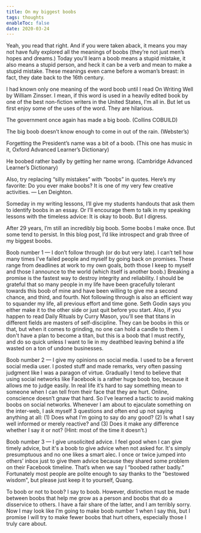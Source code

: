 ```yaml
---
title: On my biggest boobs
tags: thoughts
enableToc: false
date: 2020-03-24
---
```


Yeah, you read that right. And if you were taken aback, it means you may not have fully explored all the meanings of boobs (they’re not just men’s hopes and dreams.) Today you'll learn a boob means a stupid mistake, it also means a stupid person, and heck it can be a verb and mean to make a stupid mistake. These meanings even came before a woman’s breast: in fact, they date back to the 16th century.

I had known only one meaning of the word boob until I read On Writing Well by William Zinsser. I mean, if this word is used in a heavily edited book by one of the best non-fiction writers in the United States, I’m all in. But let us first enjoy some of the uses of the word. They are hilarious.

The government once again has made a big boob. (Collins COBUILD)

The big boob doesn’t know enough to come in out of the rain. (Webster’s)

Forgetting the President’s name was a bit of a boob. (This one has music in it, Oxford Advanced Learner’s Dictionary)

He boobed rather badly by getting her name wrong. (Cambridge Advanced Learner’s Dictionary)

Also, try replacing “silly mistakes” with “boobs” in quotes. Here’s my favorite: Do you ever make boobs? It is one of my very few creative activities. — Len Deighton.

Someday in my writing lessons, I’ll give my students handouts that ask them to identify boobs in an essay. Or I’ll encourage them to talk in my speaking lessons with the timeless advice: It is okay to boob. But I digress.

After 29 years, I’m still an incredibly big boob. Some boobs I make once. But some tend to persist. In this blog post, I’d like introspect and grab three of my biggest boobs.

Boob number 1 — I don’t follow through (or do but very late). I can’t tell how many times I’ve failed people and myself by going back on promises. These range from deadlines at work to my own goals, both those I keep to myself and those I announce to the world (which itself is another boob.) Breaking a promise is the fastest way to destroy integrity and reliability. I should be grateful that so many people in my life have been gracefully tolerant towards this boob of mine and have been willing to give me a second chance, and third, and fourth. Not following through is also an efficient way to squander my life, all previous effort and time gone. Seth Godin says you either make it to the other side or just quit before you start. Also, if you happen to read Daily Rituals by Curry Mason, you’ll see that titans in different fields are masters of self-discipline. They can be boobs in this or that, but when it comes to grinding, no one can hold a candle to them. I don't have a plan to become a titan, but this is a boob that I must rectify, and do so quick unless I want to lie in my deathbed leaving behind a life wasted on a ton of undone businesses.

Boob number 2 — I give my opinions on social media. I used to be a fervent social media user. I posted stuff and made remarks, very often passing judgment like I was a paragon of virtue. Gradually I tend to believe that using social networks like Facebook is a rather huge boob too, because it allows me to judge easily. In real life it’s hard to say something mean to someone when I can tell from their face that they are hurt. Online, conscience doesn’t gnaw that hard. So I’ve learned a tactic to avoid making boobs on social networks. Whenever I am about to ejaculate something on the inter-web, I ask myself 3 questions and often end up not saying anything at all: (1) Does what I'm going to say do any good? (2) Is what I say well informed or merely reactive? and (3) Does it make any difference whether I say it or not? (Hint: most of the time it doesn’t.)

Boob number 3 — I give unsolicited advice. I feel good when I can give timely advice, but it's a boob to give advice when not asked for. It's simply presumptuous and no one likes a smart alec. I once or twice jumped into others’ inbox just to give them advice because they shared some problem on their Facebook timeline. That’s when we say I “boobed rather badly.” Fortunately most people are polite enough to say thanks to the "bestowed wisdom", but please just keep it to yourself, Quang.

To boob or not to boob? I say to boob. However, distinction must be made between boobs that help me grow as a person and boobs that do a disservice to others. I have a fair share of the latter, and I am terribly sorry. Now I may look like I’m going to make boob number 1 when I say this, but I promise I will try to make fewer boobs that hurt others, especially those I truly care about.
